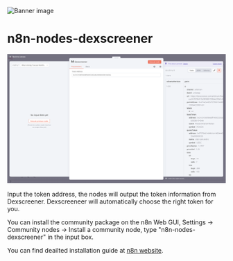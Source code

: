 ![Banner image](https://user-images.githubusercontent.com/10284570/173569848-c624317f-42b1-45a6-ab09-f0ea3c247648.png)

# n8n-nodes-dexscreener

![](assets/example1.png)

Input the token address, the nodes will output the token information from Dexscreener. Dexscreeneer will automatically choose the right token for you.

You can install the community package on the n8n Web GUI, Settings -> Community nodes -> Install a community node, type "n8n-nodes-dexscreener" in the input box.

You can find deailted installation guide at [n8n website](https://docs.n8n.io/integrations/community-nodes/installation/#install-a-community-node).
